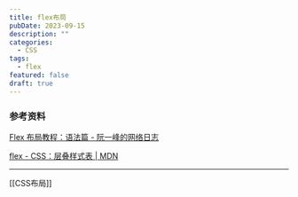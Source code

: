 ```yaml
---
title: flex布局
pubDate: 2023-09-15
description: ""
categories:
  - CSS
tags:
  - flex
featured: false
draft: true
---
```





### 参考资料

[Flex 布局教程：语法篇 - 阮一峰的网络日志](https://www.ruanyifeng.com/blog/2015/07/flex-grammar.html)

[flex - CSS：层叠样式表 | MDN](https://developer.mozilla.org/zh-CN/docs/Web/CSS/flex)

---

[[CSS布局]]
